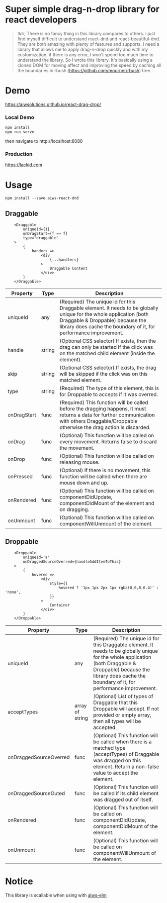 # Super simple drag-n-drop library for react developers

> tldr; 
> There is no fancy thing in this library compares to others. I just find myself difficult to understand react-dnd and 
> react-beautiful-dnd. They are both amazing with plenty of features and supports. I need a library that allows me to
> apply drag-n-drop quickly and with my customization, if there is any error, I won't spend too much time to understand
> the library. So I wrote this library. It's basically using a cloned DOM for moving affect and improving the speed by 
> caching all the boundaries in rbush (https://github.com/mourner/rbush) tree.

# Demo
https://aiwsolutions.github.io/react-drag-drop/

### Local Demo
```
npm install
npm run serve
```
then navigate to http://localhost:8080

### Production
https://lackid.com

# Usage

```
npm install --save aiws-react-dnd
```

## Draggable
```
    <Draggable
        uniqueId={1}
        onDragStart={f => f}
        type="draggable"
    >
        {
            handers =>
                <div
                    {...handlers}
                >
                    Draggable Content
                </div>
        }
    </Draggable>
```
Property | Type | Description
-------- | ---- | -----------
uniqueId | any | (Required) The unique id for this Draggable element. It needs to be globally unique for the whole application (both Draggable & Droppable) because the library does cache the boundary of it, for performance improvement.
handle | string | (Optional CSS selector) If exists, then the drag can only be started if the click was on the matched child element (inside the element).
skip | string | (Optional CSS selector) If exists, the drag will be skipped if the click was on this matched element.
type | string | (Required) The type of this element, this is for Droppable to accepts if it was overred.
onDragStart | func | (Required) This function will be called before the dragging happens, it must returns a data for further communication with others Draggable/Droppable otherwise the drag action is discarded.
onDrag | func | (Optional) This function will be called on every movement. Returns false to discard the movement.
onDrop | func | (Optional) This function will be called on releasing mouse.
onPressed | func | (Optional) If there is no movement, this function will be called when there are mouse down and up.
onRendered | func | (Optional) This function will be called on componentDidUpdate, componentDidMount of the element and on dragging.
onUnmount | func | (Optional) This function will be called on componentWillUnmount of the element.

## Droppable
```
    <Droppable
        uniqueId='a'
        onDraggedSourceOverred={handleAddItemToThis}
    >
        {
            hovered =>
                <div
                    style={{
                        hovered ? '1px 1px 2px 1px rgba(0,0,0,0.4)' : 'none',
                    }}
                >
                    Container
                </div>
        }
    </Droppable>
```

Property | Type | Description
-------- | ---- | -----------
uniqueId | any | (Required) The unique id for this Draggable element. It needs to be globally unique for the whole application (both Draggable & Droppable) because the library does cache the boundary of it, for performance improvement.
acceptTypes | array of string | (Optional) List of types of Draggable that this Droppable will accept. If not provided or empty array, then all types will be accepted
onDraggedSourceOverred | func | (Optional) This function will be called when there is a matched type (acceptTypes) of Draggable was dragged on this element. Return a non-false value to accept the element.
onDraggedSourceOuted | func | (Optional) This function will be called if its child element was dragged out of itself.
onRendered | func | (Optional) This function will be called on componentDidUpdate, componentDidMount of the element.
onUnmount | func | (Optional) This function will be called on componentWillUnmount of the element.

# Notice
This library is scallable when using with [aiws-elm](https://github.com/aiwsolutions/aiws-elm)